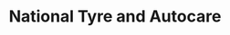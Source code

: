 ---
title: "National Tyre and Autocare"
url: /gateshead/national-tyre-and-autocare/
shop: car repair
---